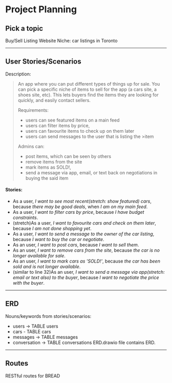 **Project Planning**
======
## **Pick a topic**

Buy/Sell Listing Website
Niche: car listings in Toronto

---
## **User Stories/Scenarios**

Description:

> An app where you can put different types of things up for sale. You can pick a specific niche of items to sell for the app (a cars site, a shoes site, etc). This lets buyers find the items they are looking for quickly, and easily contact sellers.
> 
>Requirements:
>- users can see featured items on a main feed
>- users can filter items by price,
>- users can favourite items to check up on them later
>- users can send messages to the user that is listing the >item
>
>Admins can:
>- post items, which can be seen by others
>- remove items from the site
>- mark items as SOLD!,
>- send a message via app, email, or text back on negotiations in buying the said item


#### Stories:
- As a user, *I want to see most recent(stretch: show featured) cars*, because *there may be good deals*, when *I am on my main feed*.
- As a user, *I want to filter cars by price*, because *I have budget constraints*.
- (stretch)As a user, *I want to favourite cars and check on them later*, because *I am not done shopping yet*.
- As a user, *I want to send a message to the owner of the car listing*, because *I want to buy the car or negotiate*.
- As an user, *I want to post cars*, because *I want to sell them*.
- As an user, *I want to remove cars from the site*, because *the car is no longer available for sale*.
- As an user, *I want to mark cars as 'SOLD!'*, because *the car has been sold and is not longer available*.
- (similar to line 32)As an user, *I want to send a message via app(stretch: email or text also) to the buyer*, because *I want to negotiate the price with the buyer*.

---

## **ERD**

Nouns/keywords from stories/scenarios:
- users -> TABLE users
- cars - TABLE cars
- messages -> TABLE messages
- conversation -> TABLE conversations
ERD.drawio file contains ERD.

---

## **Routes**

RESTful routes for BREAD 

